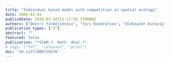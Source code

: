```yaml
---
title: "Individual based model with competition in spatial ecology"
date: 2009-01-01
publishDate: 2020-03-20T15:17:50.379000Z
authors: ["Dmitri Finkelshtein", "Yuri Kondratiev", "Oleksandr Kutoviy"]
publication_types: ["2"]
abstract: ""
featured: false
publication: "*SIAM J. Math. Anal.*"
# tags: ["fdl", "relevant", "prio1"]
doi: "10.1137/080719376"
---
```


